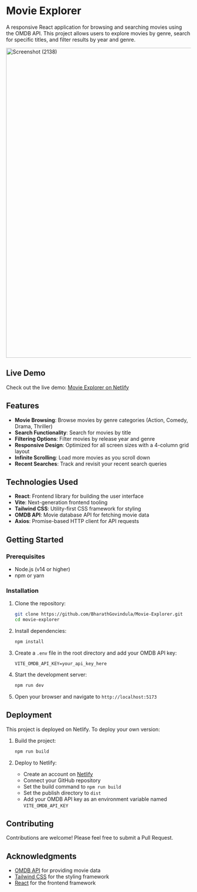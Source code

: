 # Movie Explorer

A responsive React application for browsing and searching movies using the OMDB API. This project allows users to explore movies by genre, search for specific titles, and filter results by year and genre.

<img width="1920" height="844" alt="Screenshot (2138)" src="https://github.com/user-attachments/assets/e6d3e6e1-7fc2-4011-9750-a359652505ac" />


## Live Demo

Check out the live demo: [Movie Explorer on Netlify](https://moviefetcherr.netlify.app/)

## Features

- **Movie Browsing**: Browse movies by genre categories (Action, Comedy, Drama, Thriller)
- **Search Functionality**: Search for movies by title
- **Filtering Options**: Filter movies by release year and genre
- **Responsive Design**: Optimized for all screen sizes with a 4-column grid layout
- **Infinite Scrolling**: Load more movies as you scroll down
- **Recent Searches**: Track and revisit your recent search queries

## Technologies Used

- **React**: Frontend library for building the user interface
- **Vite**: Next-generation frontend tooling
- **Tailwind CSS**: Utility-first CSS framework for styling
- **OMDB API**: Movie database API for fetching movie data
- **Axios**: Promise-based HTTP client for API requests

## Getting Started

### Prerequisites

- Node.js (v14 or higher)
- npm or yarn

### Installation

1. Clone the repository:
   ```bash
   git clone https://github.com/BharathGovindula/Movie-Explorer.git
   cd movie-explorer
   ```

2. Install dependencies:
   ```bash
   npm install
   ```

3. Create a `.env` file in the root directory and add your OMDB API key:
   ```
   VITE_OMDB_API_KEY=your_api_key_here
   ```

4. Start the development server:
   ```bash
   npm run dev
   ```

5. Open your browser and navigate to `http://localhost:5173`

## Deployment

This project is deployed on Netlify. To deploy your own version:

1. Build the project:
   ```bash
   npm run build
   ```

2. Deploy to Netlify:
   - Create an account on [Netlify](https://www.netlify.com/)
   - Connect your GitHub repository
   - Set the build command to `npm run build`
   - Set the publish directory to `dist`
   - Add your OMDB API key as an environment variable named `VITE_OMDB_API_KEY`

## Contributing

Contributions are welcome! Please feel free to submit a Pull Request.



## Acknowledgments

- [OMDB API](https://www.omdbapi.com/) for providing movie data
- [Tailwind CSS](https://tailwindcss.com/) for the styling framework
- [React](https://reactjs.org/) for the frontend framework
